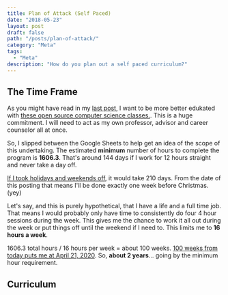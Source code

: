 ```yaml
---
title: Plan of Attack (Self Paced)
date: "2018-05-23"
layout: post
draft: false
path: "/posts/plan-of-attack/"
category: "Meta"
tags:
  - "Meta"
description: "How do you plan out a self paced curriculum?"
---
```


## The Time Frame

As you might have read in my [last post](/posts/starting-out), I want to be more better edukated with [these open source computer science classes.](https://github.com/ossu/computer-science). This is a huge commitment. I will need to act as my own professor, advisor and career counselor all at once.

So, I slipped between the Google Sheets to help get an idea of the scope of this undertaking. The estimated __minimum__ number of hours to complete the program is __1606.3__. That's around 144 days if I work for 12 hours straight and never take a day off.

[If I took holidays and weekends off](https://www.timeanddate.com/date/workdays.html?d1=23&m1=5&y1=2018&d2=18&m2=12&y2=2018&), it would take 210 days. From the date of this posting that means I'll be done exactly one week before Christmas. (yey)

Let's say, and this is purely hypothetical, that I have a life and a full time job. That means I would probably only have time to consistently do four 4 hour sessions during the week. This gives me the chance to work it all out during the week or put things off until the weekend if I need to. This limits me to __16 hours a week__.

1606.3 total hours / 16 hours per week = about 100 weeks. [100 weeks from today puts me at April 21, 2020](https://www.timeanddate.com/date/durationresult.html?m1=5&d1=23&y1=2018&m2=4&d2=21&y2=2020&ti=on). So, __about 2 years__... going by the minimum hour requirement.

## Curriculum
